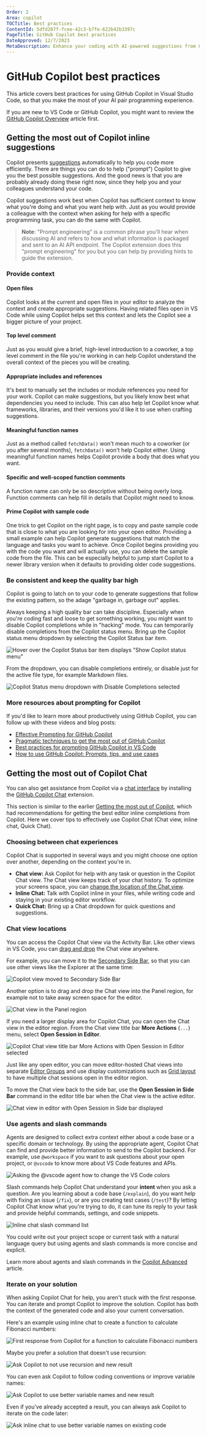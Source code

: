 ```yaml
---
Order: 2
Area: copilot
TOCTitle: Best practices
ContentId: 5dfd207f-fcee-42c3-b7fe-622b42b3397c
PageTitle: GitHub Copilot best practices
DateApproved: 12/7/2023
MetaDescription: Enhance your coding with AI-powered suggestions from GitHub Copilot in Visual Studio Code.
---
```

# GitHub Copilot best practices

This article covers best practices for using GitHub Copilot in Visual Studio Code, so that you make the most of your AI pair programming experience.

If you are new to VS Code or GitHub Copilot, you might want to review the [GitHub Copilot Overview](/docs/copilot/overview.md) article first.

## Getting the most out of Copilot inline suggestions

Copilot presents [suggestions](/docs/copilot/overview.md#inline-suggestions) automatically to help you code more efficiently. There are things you can do to help ("prompt") Copilot to give you the best possible suggestions. And the good news is that you are probably already doing these right now, since they help you and your colleagues understand your code.

Copilot suggestions work best when Copilot has sufficient context to know what you're doing and what you want help with. Just as you would provide a colleague with the context when asking for help with a specific programming task, you can do the same with Copilot.

>**Note**: "Prompt engineering" is a common phrase you'll hear when discussing AI and refers to how and what information is packaged and sent to an AI API endpoint. The Copilot extension does this "prompt engineering" for you but you can help by providing hints to guide the extension.

### Provide context

#### Open files

Copilot looks at the current and open files in your editor to analyze the context and create appropriate suggestions. Having related files open in VS Code while using Copilot helps set this context and lets the Copilot see a bigger picture of your project.

#### Top level comment

Just as you would give a brief, high-level introduction to a coworker, a top level comment in the file you're working in can help Copilot understand the overall context of the pieces you will be creating.

<!-- Example of a good and bad top level comment -->

#### Appropriate includes and references

It's best to manually set the includes or module references you need for your work. Copilot can make suggestions, but you likely know best what dependencies you need to include. This can also help let Copilot know what frameworks, libraries, and their versions you'd like it to use when crafting suggestions.

<!-- Example of a Python include TBD -->

#### Meaningful function names

Just as a method called `fetchData()` won't mean much to a coworker (or you after several months), `fetchData()` won't help Copilot either. Using meaningful function names helps Copilot provide a body that does what you want.

<!-- Example of a meaningful function/method name. -->

#### Specific and well-scoped function comments

A function name can only be so descriptive without being overly long. Function comments can help fill in details that Copilot might need to know.

<!-- Example of a meaningful function/method comment -->

#### Prime Copilot with sample code

One trick to get Copilot on the right page, is to copy and paste sample code that is close to what you are looking for into your open editor. Providing a small example can help Copilot generate suggestions that match the language and tasks you want to achieve. Once Copilot begins providing you with the code you want and will actually use, you can delete the sample code from the file. This can be especially helpful to jump start Copilot to a newer library version when it defaults to providing older code suggestions.

### Be consistent and keep the quality bar high

Copilot is going to latch on to your code to generate suggestions that follow the existing pattern, so the adage "garbage in, garbage out" applies.

Always keeping a high quality bar can take discipline. Especially when you're coding fast and loose to get something working, you might want to disable Copilot completions while in "hacking" mode. You can temporarily disable completions from the Copilot status menu. Bring up the Copilot status menu dropdown by selecting the Copilot Status bar item.

![Hover over the Copilot Status bar item displays "Show Copilot status menu"](images/best-practices/show-copilot-status-menu.png)

From the dropdown, you can disable completions entirely, or disable just for the active file type, for example Markdown files.

![Copilot Status menu dropdown with Disable Completions selected](images/best-practices/disable-completions.png)

<!-- ### Be specific

break things down into separate specific tasks

Be specific about inputs, outputs, ranges, APIs, frameworks.

### Verify suggestions

Copilot is not a compiler or language service

Tools, which you may already be using, can help.

#### Language Service warnings

#### Linters -->

### More resources about prompting for Copilot

If you'd like to learn more about productively using GitHub Copilot, you can follow up with these videos and blog posts:

* [Effective Prompting for GitHub Copilot](https://www.youtube.com/watch?v=ImWfIDTxn7E)
* [Pragmatic techniques to get the most out of GitHub Copilot](https://www.youtube.com/watch?v=CwAzIpc4AnA)
* [Best practices for prompting GitHub Copilot in VS Code](https://www.linkedin.com/pulse/best-practices-prompting-github-copilot-vs-code-pamela-fox)
* [How to use GitHub Copilot: Prompts, tips, and use cases](https://github.blog/2023-06-20-how-to-write-better-prompts-for-github-copilot/)

## Getting the most out of Copilot Chat

You can also get assistance from Copilot via a [chat interface](/docs/copilot/overview.md#chat-features) by installing the [GitHub Copilot Chat](https://marketplace.visualstudio.com/items?itemName=GitHub.copilot-chat) extension.

This section is similar to the earlier [Getting the most out of Copilot](#getting-the-most-out-of-copilot-inline-suggestions), which had recommendations for getting the best editor inline completions from Copilot. Here we cover tips to effectively use Copilot Chat (Chat view, inline chat, Quick Chat).

### Choosing between chat experiences

Copilot Chat is supported in several ways and you might choose one option over another, depending on the context you're in.

* **Chat view:** Ask Copilot for help with any task or question in the Copilot Chat view. The Chat view keeps track of your chat history. To optimize your screens space, you can [change the location of the Chat view](#chat-view-locations).
* **Inline Chat:** Talk with Copilot inline in your files, while writing code and staying in your existing editor workflow.
* **Quick Chat:** Bring up a Chat dropdown for quick questions and suggestions.

### Chat view locations

You can access the Copilot Chat view via the Activity Bar. Like other views in VS Code, you can [drag and drop](/docs/editor/custom-layout.md#drag-and-drop-views-and-panels) the Chat view anywhere.

For example, you can move it to the [Secondary Side Bar](/docs/editor/custom-layout.md#secondary-side-bar), so that you can use other views like the Explorer at the same time:

![Copilot view moved to Secondary Side Bar](images/best-practices/secondary-sidebar.png)

Another option is to drag and drop the Chat view into the Panel region, for example not to take away screen space for the editor.

![Chat view in the Panel region](images/best-practices/chat-in-panel.png)

If you need a larger display area for Copilot Chat, you can open the Chat view in the editor region. From the Chat view title bar **More Actions** (`...`) menu, select **Open Session in Editor**.

![Copilot Chat view title bar More Actions with Open Session in Editor selected](images/best-practices/open-session-in-editor.png)

Just like any open editor, you can move editor-hosted Chat views into separate [Editor Groups](/docs/getstarted/userinterface.md#editor-groups) and use display customizations such as [Grid layout](/docs/editor/custom-layout.md#grid-layout) to have multiple chat sessions open in the editor region.

To move the Chat view back to the side bar, use the **Open Session in Side Bar** command in the editor title bar when the Chat view is the active editor.

![Chat view in editor with Open Session in Side bar displayed](images/best-practices/open-session-in-sidebar.png)

### Use agents and slash commands

Agents are designed to collect extra context either about a code base or a specific domain or technology. By using the appropriate agent, Copilot Chat can find and provide better information to send to the Copilot backend. For example, use `@workspace` if you want to ask questions about your open project, or `@vscode` to know more about VS Code features and APIs.

![Asking the @vscode agent how to change the VS Code colors](images/advanced/agent-example.png)

Slash commands help Copilot Chat understand your **intent** when you ask a question. Are you learning about a code base (`/explain`), do you want help with fixing an issue (`/fix`), or are you creating test cases (`/test`)? By letting Copilot Chat know what you're trying to do, it can tune its reply to your task and provide helpful commands, settings, and code snippets.

![Inline chat slash command list](images/best-practices/inline-chat-slash-commands.png)

You could write out your project scope or current task with a natural language query but using agents and slash commands is more concise and explicit.

Learn more about agents and slash commands in the [Copilot Advanced](/docs/copilot/advanced.md#agents-and-slash-commands) article.

### Iterate on your solution

When asking Copilot Chat for help, you aren't stuck with the first response. You can iterate and prompt Copilot to improve the solution. Copilot has both the context of the generated code and also your current conversation.

Here's an example using inline chat to create a function to calculate Fibonacci numbers:

![First response from Copilot for a function to calculate Fibonacci numbers](images/best-practices/fibonacci-first.png)

Maybe you prefer a solution that doesn't use recursion:

![Ask Copilot to not use recursion and new result](images/best-practices/fibonacci-second.png)

You can even ask Copilot to follow coding conventions or improve variable names:

![Ask Copilot to use better variable names and new result](images/best-practices/fibonacci-third.png)

Even if you've already accepted a result, you can always ask Copilot to iterate on the code later:

![Ask inline chat to use better variable names on existing code](images/best-practices/fibonacci-better-var-names.png)
